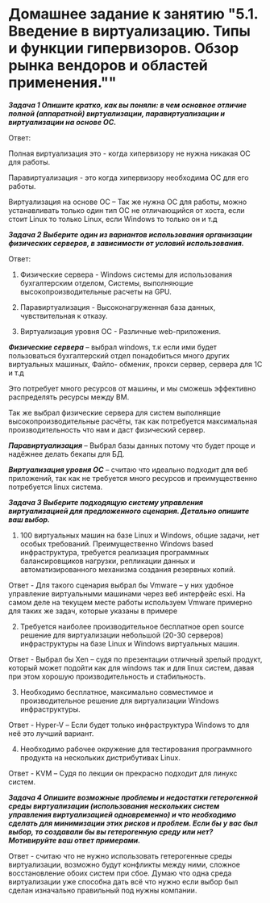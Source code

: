 # Домашнее задание к занятию "5.1. Введение в виртуализацию. Типы и функции гипервизоров. Обзор рынка вендоров и областей применения."" 

***Задача 1
Опишите кратко, как вы поняли: в чем основное отличие полной (аппаратной) виртуализации, паравиртуализации и виртуализации на основе ОС.***

Ответ:

Полная виртуализация это -  когда хипервизору не нужна никакая ОС для работы.

Паравиртуализация -  это когда хипервизору необходима ОС для его работы.

Виртуализация на основе ОС – Так же нужна ОС для работы, можно устанавливать только один тип ОС не отличающийся от хоста, если стоит Linux то только Linux, если Windows то только он и т.д

***Задача 2
Выберите один из вариантов использования организации физических серверов, в зависимости от условий использования.***

Ответ:

1. Физические сервера - Windows системы для использования бухгалтерским отделом, Системы, выполняющие высокопроизводительные расчеты на GPU.

2. Паравиртуализация - Высоконагруженная база данных, чувствительная к отказу. 

3. Виртуализация уровня ОС - Различные web-приложения.

***Физические сервера*** – выбрал windows, т.к если ими будет пользоваться бухгалтерский отдел понадобиться много других виртуальных машиных, Файло- обменик, прокси сервер, сервера для 1С и т.д

Это потребует много ресурсов от машины, и мы сможешь эффективно распределять ресурсы между ВМ.

Так же выбрал физические сервера для систем выполнящие высокопроизводительные расчёты, так как потребуется максимальная производительность что нам и даст физический сервер.

***Паравиртуализация*** – Выбрал базы данных потому что будет проще и надёжнее делать бекапы для БД.

***Виртуализация уровня ОС*** – считаю что идеально подходит для веб приложений, так как не требуется много ресурсов и преимущественно потребуется linux система.

***Задача 3
Выберите подходящую систему управления виртуализацией для предложенного сценария. Детально опишите ваш выбор.***

1. 100 виртуальных машин на базе Linux и Windows, общие задачи, нет особых требований. Преимущественно Windows based инфраструктура, требуется реализация программных балансировщиков нагрузки, репликации данных и автоматизированного механизма создания резервных копий.

Ответ - 
Для такого сценария выбрал бы Vmware – у них удобное управление виртуальными машинами через веб интерфейс esxi. На самом деле на текущем месте работы используем Vmware примерно для таких же задач, которые указаны в примере 

2. Требуется наиболее производительное бесплатное open source решение для виртуализации небольшой (20-30 серверов) инфраструктуры на базе Linux и Windows виртуальных машин.

Ответ - Выбрал бы Xen – судя по презентации отличный зрелый продукт, который может подойти как для windows так и для linux cистем, давая при этом хорошую производительность и стабильность.

3. Необходимо бесплатное, максимально совместимое и производительное решение для виртуализации Windows инфраструктуры.

Ответ - Hyper-V – Если будет только инфраструктура Windows то для неё это лучший вариант.

4. Необходимо рабочее окружение для тестирования программного продукта на нескольких дистрибутивах Linux.

Ответ - KVM – Судя по лекции он прекрасно подходит для линукс систем.

***Задача 4
Опишите возможные проблемы и недостатки гетерогенной среды виртуализации (использования нескольких систем управления виртуализацией одновременно) и что необходимо сделать для минимизации этих рисков и проблем. Если бы у вас был выбор, то создавали бы вы гетерогенную среду или нет? Мотивируйте ваш ответ примерами.***

Ответ - считаю что не нужно использовать гетерогенные среды виртуализации, возможно будут конфликты между ними, сложное восстановление обоих систем при сбое. Думаю что одна среда виртуализации уже способна дать всё что нужно если выбор был сделан изначально правильный под нужны компании.
